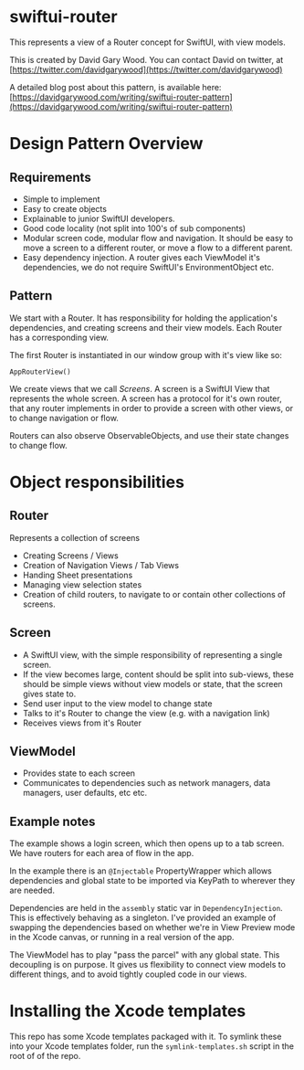 # swiftui-router

This represents a view of a Router concept for SwiftUI, with view models.

This is created by David Gary Wood. You can contact David on twitter, at [https://twitter.com/davidgarywood](https://twitter.com/davidgarywood)

A detailed blog post about this pattern, is available here: [https://davidgarywood.com/writing/swiftui-router-pattern](https://davidgarywood.com/writing/swiftui-router-pattern)

# Design Pattern Overview

## Requirements
* Simple to implement
* Easy to create objects
* Explainable to junior SwiftUI developers.
* Good code locality (not split into 100's of sub components)
* Modular screen code, modular flow and navigation. It should be easy to move a screen to a different router, or move a flow to a different parent.
* Easy dependency injection. A router gives each ViewModel it's dependencies, we do not require SwiftUI's EnvironmentObject etc.

## Pattern

We start with a Router. It has responsibility for holding the application's dependencies, and creating screens and their view models. Each Router has a corresponding view.

The first Router is instantiated in our window group with it's view like so:

```
AppRouterView()
```

We create views that we call *Screens*. A screen is a SwiftUI View that represents the whole screen. A screen has a protocol for it's own router, that any router implements in order to provide a screen with other views, or to change navigation or flow.

Routers can also observe ObservableObjects, and use their state changes to change flow.

# Object responsibilities

## Router

Represents a collection of screens

* Creating Screens / Views
* Creation of Navigation Views / Tab Views
* Handing Sheet presentations
* Managing view selection states
* Creation of child routers, to navigate to or contain other collections of screens.

## Screen
* A SwiftUI view, with the simple responsibility of representing a single screen. 
* If the view becomes large, content should be split into sub-views, these should be simple views without view models or state, that the screen gives state to.
* Send user input to the view model to change state
* Talks to it's Router to change the view (e.g. with a navigation link)
* Receives views from it's Router

## ViewModel
* Provides state to each screen
* Communicates to dependencies such as network managers, data managers, user defaults, etc etc.

## Example notes

The example shows a login screen, which then opens up to a tab screen. We have routers for each area of flow in the app.

In the example there is an `@Injectable` PropertyWrapper which allows dependencies and global state to be imported via KeyPath to wherever they are needed.

Dependencies are held in the `assembly` static var in `DependencyInjection`. This is effectively behaving as a singleton. I've provided an example of swapping the dependencies based on whether we're in View Preview mode in the Xcode canvas, or running in a real version of the app. 

The ViewModel has to play "pass the parcel" with any global state. This decoupling is on purpose. It gives us flexibility to connect view models to different things, and to avoid tightly coupled code in our views.

# Installing the Xcode templates

This repo has some Xcode templates packaged with it. To symlink these into your Xcode templates folder, run the `symlink-templates.sh` script in the root of of the repo.

